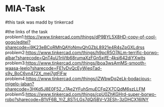 # MIA-Task
#this task was madd by tinkercad 

#the links of the task
problem1:https://www.tinkercad.com/things/dP9BYL5X8HD-copy-of-cool-gogo/editel?sharecode=j9K23eBCoRMhQAYoNmvQhGZbL8921e4R4sZpGXLdrss
problem2:https://www.tinkercad.com/things/h9pcR5O7ALm-terrific-borwo-albar?sharecode=QnT4uU1nVtb68rumaXzFGn5xjfE-4ksi642diYXwits
problem3:https://www.tinkercad.com/things/lboa3wsAmMS-smooth-waasa-leelo?sharecode=FE1vDvQcEyWjeqTad-s9y_BoC6vn472X_mej7gtFlFw
problem4:https://www.tinkercad.com/things/iZWbwDq2eLk-bodacious-migelo-jaban?sharecode=3HKd5J8E0F52_r7Ae2YFuhSmuECFq2X7CQdM6szLLFM
problem5:https://www.tinkercad.com/things/cpU0ZhKGHrd-super-borwo-robo?sharecode=B1VF6B_YrZ_8STrLGs7dQj5BV-V3ESh-3zDHCX16INY

